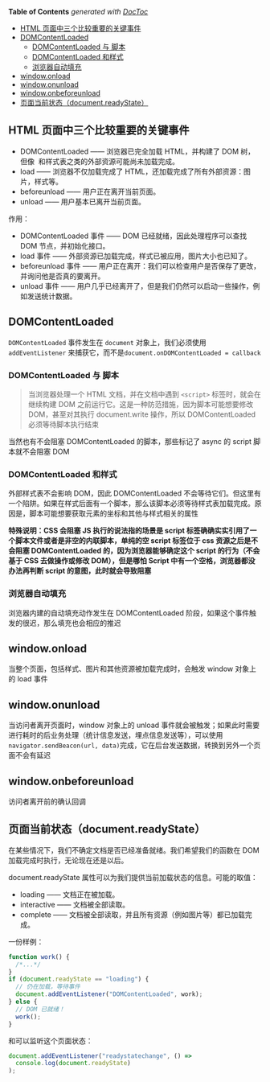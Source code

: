 <!-- START doctoc generated TOC please keep comment here to allow auto update -->
<!-- DON'T EDIT THIS SECTION, INSTEAD RE-RUN doctoc TO UPDATE -->
**Table of Contents**  *generated with [DocToc](https://github.com/thlorenz/doctoc)*

- [HTML 页面中三个比较重要的关键事件](#html-%E9%A1%B5%E9%9D%A2%E4%B8%AD%E4%B8%89%E4%B8%AA%E6%AF%94%E8%BE%83%E9%87%8D%E8%A6%81%E7%9A%84%E5%85%B3%E9%94%AE%E4%BA%8B%E4%BB%B6)
- [DOMContentLoaded](#domcontentloaded)
  - [DOMContentLoaded 与 脚本](#domcontentloaded-%E4%B8%8E-%E8%84%9A%E6%9C%AC)
  - [DOMContentLoaded 和样式](#domcontentloaded-%E5%92%8C%E6%A0%B7%E5%BC%8F)
  - [浏览器自动填充](#%E6%B5%8F%E8%A7%88%E5%99%A8%E8%87%AA%E5%8A%A8%E5%A1%AB%E5%85%85)
- [window.onload](#windowonload)
- [window.onunload](#windowonunload)
- [window.onbeforeunload](#windowonbeforeunload)
- [页面当前状态（document.readyState）](#%E9%A1%B5%E9%9D%A2%E5%BD%93%E5%89%8D%E7%8A%B6%E6%80%81documentreadystate)

<!-- END doctoc generated TOC please keep comment here to allow auto update -->

## HTML 页面中三个比较重要的关键事件

- DOMContentLoaded —— 浏览器已完全加载 HTML，并构建了 DOM 树，但像 <img> 和样式表之类的外部资源可能尚未加载完成。
- load —— 浏览器不仅加载完成了 HTML，还加载完成了所有外部资源：图片，样式等。
- beforeunload —— 用户正在离开当前页面。
- unload —— 用户基本已离开当前页面。

作用：

- DOMContentLoaded 事件 —— DOM 已经就绪，因此处理程序可以查找 DOM 节点，并初始化接口。
- load 事件 —— 外部资源已加载完成，样式已被应用，图片大小也已知了。
- beforeunload 事件 —— 用户正在离开：我们可以检查用户是否保存了更改，并询问他是否真的要离开。
- unload 事件 —— 用户几乎已经离开了，但是我们仍然可以启动一些操作，例如发送统计数据。

## DOMContentLoaded

`DOMContentLoaded` 事件发生在 `document` 对象上，我们必须使用 `addEventListener` 来捕获它，而不是`document.onDOMContentLoaded = callback`

### DOMContentLoaded 与 脚本

> 当浏览器处理一个 HTML 文档，并在文档中遇到 `<script>` 标签时，就会在继续构建 DOM 之前运行它。这是一种防范措施，因为脚本可能想要修改 DOM，甚至对其执行 document.write 操作，所以 DOMContentLoaded 必须等待脚本执行结束

当然也有不会阻塞 DOMContentLoaded 的脚本，那些标记了 async 的 script 脚本就不会阻塞 DOM

### DOMContentLoaded 和样式

外部样式表不会影响 DOM，因此 DOMContentLoaded 不会等待它们。但这里有一个陷阱。如果在样式后面有一个脚本，那么该脚本必须等待样式表加载完成。原因是，脚本可能想要获取元素的坐标和其他与样式相关的属性

**特殊说明：CSS 会阻塞 JS 执行的说法指的场景是 script 标签确确实实引用了一个脚本文件或者是非空的内联脚本，单纯的空 script 标签位于 css 资源之后是不会阻塞 DOMContentLoaded 的，因为浏览器能够确定这个 script 的行为（不会基于 CSS 去做操作或修改 DOM），但是哪怕 Script 中有一个空格，浏览器都没办法再判断 script 的意图，此时就会导致阻塞**

### 浏览器自动填充

浏览器内建的自动填充动作发生在 DOMContentLoaded 阶段，如果这个事件触发的很迟，那么填充也会相应的推迟

## window.onload

当整个页面，包括样式、图片和其他资源被加载完成时，会触发 window 对象上的 load 事件

## window.onunload

当访问者离开页面时，window 对象上的 unload 事件就会被触发；如果此时需要进行耗时的后业务处理（统计信息发送，埋点信息发送等），可以使用`navigator.sendBeacon(url, data)`完成，它在后台发送数据，转换到另外一个页面不会有延迟

## window.onbeforeunload

访问者离开前的确认回调

## 页面当前状态（document.readyState）

在某些情况下，我们不确定文档是否已经准备就绪。我们希望我们的函数在 DOM 加载完成时执行，无论现在还是以后。

document.readyState 属性可以为我们提供当前加载状态的信息。可能的取值：

- loading —— 文档正在被加载。
- interactive —— 文档被全部读取。
- complete —— 文档被全部读取，并且所有资源（例如图片等）都已加载完成。

一份样例：

```js
function work() {
  /*...*/
}
if (document.readyState == "loading") {
  // 仍在加载，等待事件
  document.addEventListener("DOMContentLoaded", work);
} else {
  // DOM 已就绪！
  work();
}
```

和可以监听这个页面状态：

```js
document.addEventListener("readystatechange", () =>
  console.log(document.readyState)
);
```
